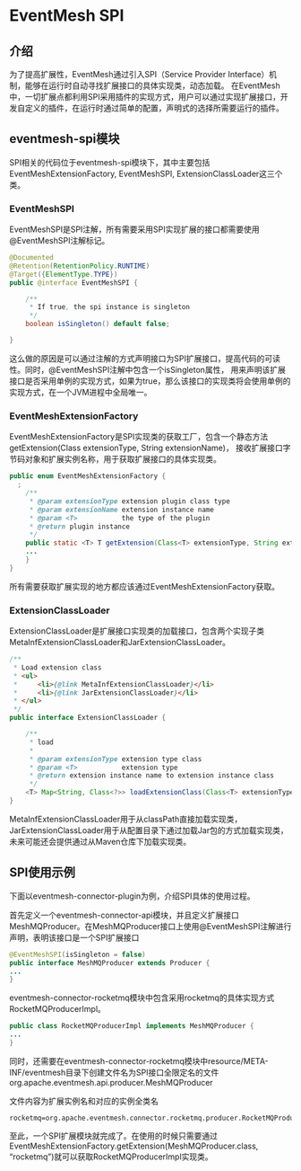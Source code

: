 # EventMesh SPI

## 介绍

为了提高扩展性，EventMesh通过引入SPI（Service Provider Interface）机制，能够在运行时自动寻找扩展接口的具体实现类，动态加载。
在EventMesh中，一切扩展点都利用SPI采用插件的实现方式，用户可以通过实现扩展接口，开发自定义的插件，在运行时通过简单的配置，声明式的选择所需要运行的插件。

## eventmesh-spi模块

SPI相关的代码位于eventmesh-spi模块下，其中主要包括EventMeshExtensionFactory, EventMeshSPI, ExtensionClassLoader这三个类。

### EventMeshSPI

EventMeshSPI是SPI注解，所有需要采用SPI实现扩展的接口都需要使用@EventMeshSPI注解标记。

```java
@Documented
@Retention(RetentionPolicy.RUNTIME)
@Target({ElementType.TYPE})
public @interface EventMeshSPI {

    /**
     * If true, the spi instance is singleton
     */
    boolean isSingleton() default false;

}
```

这么做的原因是可以通过注解的方式声明接口为SPI扩展接口，提高代码的可读性。同时，@EventMeshSPI注解中包含一个isSingleton属性，
用来声明该扩展接口是否采用单例的实现方式，如果为true，那么该接口的实现类将会使用单例的实现方式，在一个JVM进程中全局唯一。

### EventMeshExtensionFactory

EventMeshExtensionFactory是SPI实现类的获取工厂，包含一个静态方法getExtension(Class<T> extensionType, String extensionName)，
接收扩展接口字节码对象和扩展实例名称，用于获取扩展接口的具体实现类。

```java
public enum EventMeshExtensionFactory {
  ;
    /**
     * @param extensionType extension plugin class type
     * @param extensionName extension instance name
     * @param <T>           the type of the plugin
     * @return plugin instance
     */
    public static <T> T getExtension(Class<T> extensionType, String extensionName) { 
    ...
    }
}
```

所有需要获取扩展实现的地方都应该通过EventMeshExtensionFactory获取。

### ExtensionClassLoader

ExtensionClassLoader是扩展接口实现类的加载接口，包含两个实现子类MetaInfExtensionClassLoader和JarExtensionClassLoader。

```java
/**
 * Load extension class
 * <ul>
 *     <li>{@link MetaInfExtensionClassLoader}</li>
 *     <li>{@link JarExtensionClassLoader}</li>
 * </ul>
 */
public interface ExtensionClassLoader {

    /**
     * load
     *
     * @param extensionType extension type class
     * @param <T>           extension type
     * @return extension instance name to extension instance class
     */
    <T> Map<String, Class<?>> loadExtensionClass(Class<T> extensionType);
}
```

MetaInfExtensionClassLoader用于从classPath直接加载实现类，JarExtensionClassLoader用于从配置目录下通过加载Jar包的方式加载实现类，未来可能还会提供通过从Maven仓库下加载实现类。

## SPI使用示例

下面以eventmesh-connector-plugin为例，介绍SPI具体的使用过程。

首先定义一个eventmesh-connector-api模块，并且定义扩展接口MeshMQProducer。在MeshMQProducer接口上使用@EventMeshSPI注解进行声明，表明该接口是一个SPI扩展接口

```java
@EventMeshSPI(isSingleton = false)
public interface MeshMQProducer extends Producer {
...
}
```

eventmesh-connector-rocketmq模块中包含采用rocketmq的具体实现方式RocketMQProducerImpl。

```java
public class RocketMQProducerImpl implements MeshMQProducer {
...
}
```

同时，还需要在eventmesh-connector-rocketmq模块中resource/META-INF/eventmesh目录下创建文件名为SPI接口全限定名的文件
org.apache.eventmesh.api.producer.MeshMQProducer

文件内容为扩展实例名和对应的实例全类名

```properties
rocketmq=org.apache.eventmesh.connector.rocketmq.producer.RocketMQProducerImpl
```

至此，一个SPI扩展模块就完成了。在使用的时候只需要通过EventMeshExtensionFactory.getExtension(MeshMQProducer.class, “rocketmq”)就可以获取RocketMQProducerImpl实现类。